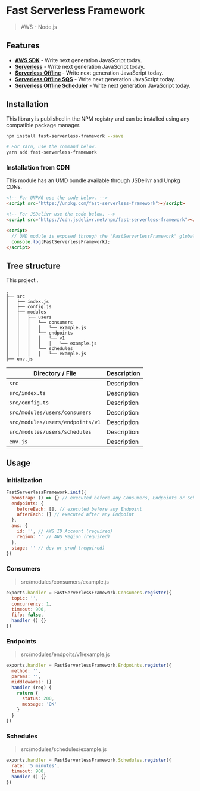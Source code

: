 # Fast Serverless Framework

> AWS - Node.js

## Features

-   [**AWS SDK**](https://babeljs.io/) - Write next generation JavaScript today.
-   [**Serverless**](https://babeljs.io/) - Write next generation JavaScript today.
-   [**Serverless Offline**](https://babeljs.io/) - Write next generation JavaScript today.
-   [**Serverless Offline SQS**](https://babeljs.io/) - Write next generation JavaScript today.
-   [**Serverless Offline Scheduler**](https://babeljs.io/) - Write next generation JavaScript today.

## Installation

This library is published in the NPM registry and can be installed using any compatible package manager.

```sh
npm install fast-serverless-framework --save

# For Yarn, use the command below.
yarn add fast-serverless-framework
```

### Installation from CDN

This module has an UMD bundle available through JSDelivr and Unpkg CDNs.

```html
<!-- For UNPKG use the code below. -->
<script src="https://unpkg.com/fast-serverless-framework"></script>

<!-- For JSDelivr use the code below. -->
<script src="https://cdn.jsdelivr.net/npm/fast-serverless-framework"></script>

<script>
  // UMD module is exposed through the "FastServerlessFramework" global variable.
  console.log(FastServerlessFramework);
</script>
```

## Tree structure

This project .

```terminal
.
├── src
│   ├── index.js
│   ├── config.js
│   ├── modules
│   │   ├── users
│   │   │   └── consumers
│   │   │   │   └── example.js
│   │   │   └── endpoints
│   │   │   │   └── v1
│   │   │   │   │   └── example.js
│   │   │   └── schedules
│   │   │   │   └── example.js
├── env.js
```

| Directory / File                | Description                                                                                                                    |
| ----------------------------    | ------------------------------------------------------------------------------------------------------------------------------ |
| `src`                           | Description                                                                                                                    |
| `src/index.ts`                  | Description                                                                                                                    |
| `src/config.ts`                 | Description                                                                                                                    |
| `src/modules/users/consumers`   | Description                                                                                                                    |
| `src/modules/users/endpoints/v1`| Description                                                                                                                    |
| `src/modules/users/schedules`   | Description                                                                                                                    |
| `env.js`                        | Description                                                                                                                    |

## Usage

### Initialization

```js
FastServerlessFramework.init({
  boostrap: () => {} // executed before any Consumers, Endpoints or Schedules,
  endpoints: {
    beforeEach: [], // executed before any Endpoint
    afterEach: [] // executed after any Endpoint
  },
  aws: {
    id: '', // AWS ID Account (required)
    region: '' // AWS Region (required)
  },
  stage: '' // dev or prod (required)
})
```

### Consumers

> src/modules/consumers/example.js

```js
exports.handler = FastServerlessFramework.Consumers.register({
  topic: '',
  concurrency: 1,
  timeout: 900,
  fifo: false,
  handler () {}
})
```

### Endpoints

> src/modules/endpoits/v1/example.js

```js
exports.handler = FastServerlessFramework.Endpoints.register({
  method: '',
  params: '',
  middlewares: []
  handler (req) {
    return {
      status: 200,
      message: 'OK'
    }
  }
})
```

### Schedules

> src/modules/schedules/example.js

```js
exports.handler = FastServerlessFramework.Schedules.register({
  rate: '5 minutes',
  timeout: 900,
  handler () {}
})
```
